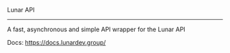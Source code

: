 Lunar API
_____

A fast, asynchronous and simple API wrapper for the Lunar API

Docs: https://docs.lunardev.group/